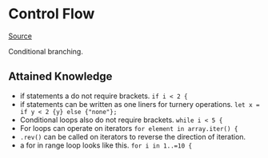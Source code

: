 # Control Flow
[Source](https://doc.rust-lang.org/book/ch02-00-guessing-game-tutorial.html)  

Conditional branching.

## Attained Knowledge
* if statements a do not require brackets. `if i < 2 {` 
* if statements can be written as one liners for turnery operations. `let x = if y < 2 {y} else {"none"};` 
* Conditional loops also do not require brackets. `while i < 5 {`
* For loops can operate on iterators `for element in array.iter() {`
* `.rev()` can be called on iterators to reverse the direction of iteration.
* a for in range loop looks like this. `for i in 1..=10 {`